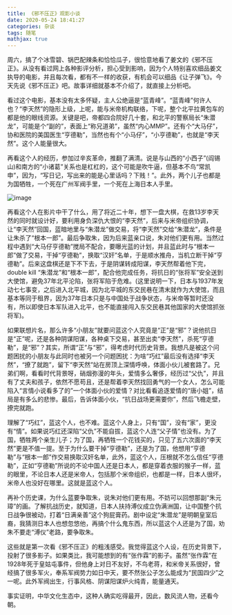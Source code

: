 ```yaml
---
title: 《邪不压正》观影小谈
date: 2020-05-24 18:41:27
categories: 杂谈
tags: 随笔
mathjax: true
---
```


周六，搞了个冰雪碧、锅巴配辣条和恰恰瓜子，很恰意地看了姜文的《邪不压正》。从没有看过网上各种影评分析，担心受到影响，因为个人特别喜欢细品姜文执导的电影，并且每次看，都有不一样的收获，有机会可以细品《让子弹飞》。今天先说《邪不压正》吧。故事详细就基本不介绍了，就直接上分析吧。<!--more-->

看过这个电影，基本没有太多怀疑，主人公绝逼是“蓝青峰”。“蓝青峰”何许人也？“李天然”的隐形上级，上呢，能与米帝机构联络，下呢，整个北平拉黄包车的都是他的眼线资源。关键是吧，帝都四合院好几十套，和北平的警察局长“朱潜龙”，可能是个“副的”，表面上“称兄道弟”，虽然“内心MMP”。还有个“大马仔”，协和医院的美国医生“亨德勒”，当然也有个“小马仔”，“小亨德勒”，也就是“李天然”。这个人能量很大。

再看这个人的经历，参加过辛亥革命，推翻了满清。说是与山西的“小西子”(阎锡山)和南方的“小诸葛”关系也是杠杠的，这个可能是吹牛逼，但基本不鸟“常凯申”，因为，“写日记，写出来的能是心里话吗？下贱！”。此外，两个儿子也都是为国牺牲，一个死在广州军阀手里，一个死在上海日本人手里。

![image](/images/xie.jpeg)

再看这个人在影片中干了什么，用了将近二十年，想下一盘大棋，在救13岁李天然的同时就设计好，要利用身负深仇大恨的“李天然”，后来与米帝组织协调，让“李天然”回国，蓝暗地里与“朱潜龙”做交易，将“李天然”交给“朱潜龙”，条件是让朱杀了“根本一郎”。最后争取朱，因为后来蓝亲口说，朱对他们更有用。当然过程中遇到“大马仔亨德勒”搅局不配合，要曝光蓝的计划，并且蓝此时与“根本一郎”做了交易，干掉“亨德勒”，换取“汉奸”名单，于是顺水推舟，当机立断干掉“亨德勒”。后来这盘棋还是下不下去，于是阴谋转成阳谋，李天然帮着他下完，double kill “朱潜龙”和“根本一郎”，配合他完成任务，将抗日的“张将军”安全送到大使馆，避免37年北平沦陷，张将军陷于危难。(这里说明一下，日本与1937年发动七七事变，之后进入北平城，因为北平城的东交民巷在清末就作为大使馆，而且基本等同于租界，因为37年日本只是与中国处于战争状态，与米帝等暂时还没有，所以即使日本军队进入北平，也不能直接闯入东交民巷其他国家的大使馆抓张将军)。

如果联想片名，那么许多“小朋友”就要问蓝这个人究竟是“正”是“邪”？说他抗日是“正”呢，还是各种阴谋阳谋，各种桌下交易，甚至出卖“李天然”，杀死“亨德勒”，是“邪”？其实，所谓“正”与“邪”，得考虑时代历史背景。我想凡是被这个问题困扰的小朋友与此同时也被另一个问题困扰：为啥“巧红”最后没有选择“李天然”，“撩了就跑”，留下“李天然”站在房顶上深情呼唤，体面小伙儿被套路了。兄弟们啊，看看时代背景呀，硝烟弥漫的年头，爱情多么奢侈，经历过“父仇”，并且有了丈夫和孩子，依然不愿苟且，还是帮着李天然找回勇气的一个女人，怎么可能陷入“言情小说看多了的”一个体面小伙的爱情？对比看看追逐爱情的“唐小姐”，结局是有多么的悲惨。最后，告诉体面小伙，“抗日战场更需要你”，然后飞檐走壁，撩完就跑。

理解了“巧红”，蓝这个人，也不难。蓝这个人身上，只有“国”，没有“家”，更没有“情”。如果说巧红还深陷“父仇”不能自拔，蓝这个人连“父子情”也没有。为了国，牺牲两个亲生儿子；为了国，再牺牲一个花钱买的，只见了五六次面的“李天然”更是不值一提。至于为什么要干掉“亨德勒”，还是为了国，他想用“亨德勒”与“根本一郎”作交易换取汉奸名单，此外，蓝这个人，压根就不怎么信任“亨德勒”，正如“亨德勒”所说的不论中国人还是日本人，都是穿着衣服的猴子一样，蓝的眼里，不论日本人还是米帝人，包括那个米帝组织，也都是一样，日本人很坏，米帝人也没好在哪里。这就是蓝这个人。

再补个历史课，为什么蓝要争取朱，说朱对他们更有用。不妨可以回想那副“朱元璋”的画。了解抗战历史，就知道，日本人扶持溥仪成立伪满洲国，让中国整个抗日战争很被动，打着“日满亲善”这个狗屁膏药。剧中设定“朱潜龙”是明朝皇室后裔，我猜测日本人也想忽悠他，再搞个什么鬼东西，所以蓝这个人还是为了国，劝朱不要走“溥仪”老路，要争取朱。

这些就是第一次看《邪不压正》的粗浅感受。我觉得蓝这个人设，在历史背景下，投射了很多影子。如果类比，我可能想到的有“张作霖”的影子。虽然“张作霖”在1928年死于皇姑屯事件，但他身上对日不友好，不鸟老蒋，和米帝关系很好，曾经搞了很多军火，奉系军阀势力如日中天，要不然张公子怎么能成为“民国四少”之一呢。此外军阀出生，行事风格、阴谋阳谋炉火纯青，能量通天。

事实证明，中华文化生态中，这种人确实吃得最开，因此，数风流人物，还看今朝。








